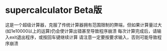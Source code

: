 # supercalculator Beta版
这是一个超级计算器，克服了传统计算器拥有范围限制的弊端，但如果计算量过大(如1e10000以上的运算)仍会使计算出错甚至导致程序崩溃
每次计算完成后，请输入exit退出程序，或按回车键继续计算
请注意一定要按要求输入，否则可能导致程序崩溃
